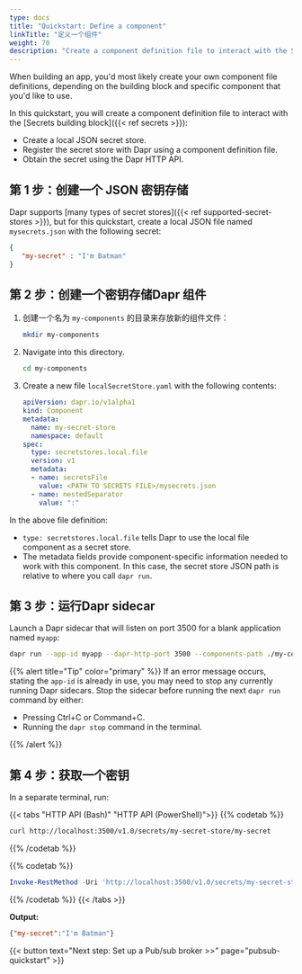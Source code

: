 ```yaml
---
type: docs
title: "Quickstart: Define a component"
linkTitle: "定义一个组件"
weight: 70
description: "Create a component definition file to interact with the Secrets building block"
---
```


When building an app, you'd most likely create your own component file definitions, depending on the building block and specific component that you'd like to use.

In this quickstart, you will create a component definition file to interact with the [Secrets building block]({{< ref secrets >}}):

- Create a local JSON secret store.
- Register the secret store with Dapr using a component definition file.
- Obtain the secret using the Dapr HTTP API.

## 第 1 步：创建一个 JSON 密钥存储

Dapr supports [many types of secret stores]({{< ref supported-secret-stores >}}), but for this quickstart, create a local JSON file named `mysecrets.json` with the following secret:

```json
{
   "my-secret" : "I'm Batman"
}
```

## 第 2 步：创建一个密钥存储Dapr 组件

1. 创建一个名为 `my-components` 的目录来存放新的组件文件：

   ```bash
   mkdir my-components
   ```

1. Navigate into this directory.

   ```bash
   cd my-components
   ```

1. Create a new file `localSecretStore.yaml` with the following contents:

   ```yaml
   apiVersion: dapr.io/v1alpha1
   kind: Component
   metadata:
     name: my-secret-store
     namespace: default
   spec:
     type: secretstores.local.file
     version: v1
     metadata:
     - name: secretsFile
       value: <PATH TO SECRETS FILE>/mysecrets.json
     - name: nestedSeparator
       value: ":"
   ```

In the above file definition:
- `type: secretstores.local.file` tells Dapr to use the local file component as a secret store.
- The metadata fields provide component-specific information needed to work with this component. In this case, the secret store JSON path is relative to where you call `dapr run`.

## 第 3 步：运行Dapr sidecar

Launch a Dapr sidecar that will listen on port 3500 for a blank application named `myapp`:

```bash
dapr run --app-id myapp --dapr-http-port 3500 --components-path ./my-components
```

{{% alert title="Tip" color="primary" %}}
If an error message occurs, stating the `app-id` is already in use, you may need to stop any currently running Dapr sidecars. Stop the sidecar before running the next `dapr run` command by either:

- Pressing Ctrl+C or Command+C.
- Running the `dapr stop` command in the terminal.

{{% /alert %}}

## 第 4 步：获取一个密钥

In a separate terminal, run:

{{< tabs "HTTP API (Bash)" "HTTP API (PowerShell)">}}
{{% codetab %}}

```bash
curl http://localhost:3500/v1.0/secrets/my-secret-store/my-secret
```

{{% /codetab %}}

{{% codetab %}}

```powershell
Invoke-RestMethod -Uri 'http://localhost:3500/v1.0/secrets/my-secret-store/my-secret'
```

{{% /codetab %}}
{{< /tabs >}}

**Output:**

```json
{"my-secret":"I'm Batman"}
```

{{< button text="Next step: Set up a Pub/sub broker >>" page="pubsub-quickstart" >}}